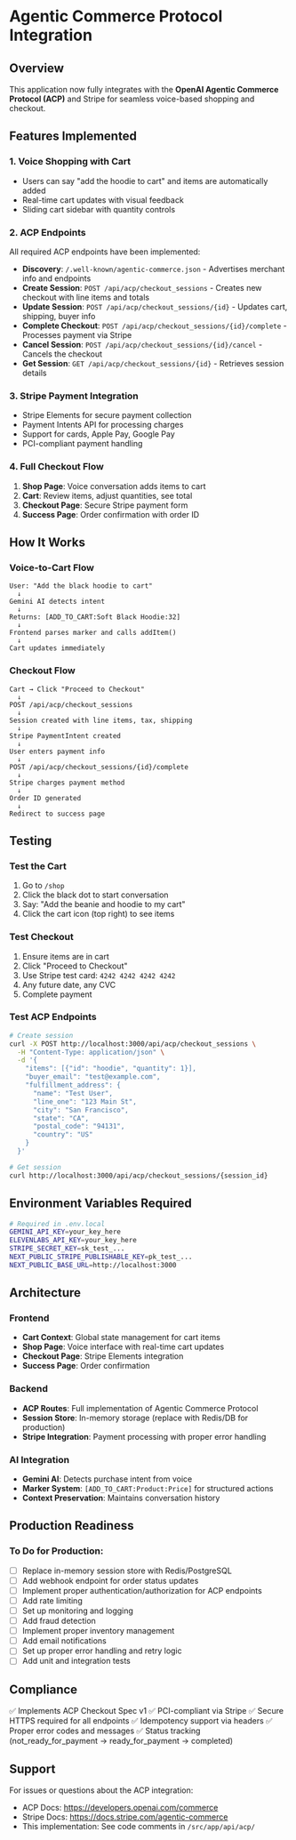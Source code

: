 # Agentic Commerce Protocol Integration

## Overview

This application now fully integrates with the **OpenAI Agentic Commerce Protocol (ACP)** and Stripe for seamless voice-based shopping and checkout.

## Features Implemented

### 1. Voice Shopping with Cart
- Users can say "add the hoodie to cart" and items are automatically added
- Real-time cart updates with visual feedback
- Sliding cart sidebar with quantity controls

### 2. ACP Endpoints
All required ACP endpoints have been implemented:

- **Discovery**: `/.well-known/agentic-commerce.json` - Advertises merchant info and endpoints
- **Create Session**: `POST /api/acp/checkout_sessions` - Creates new checkout with line items and totals
- **Update Session**: `POST /api/acp/checkout_sessions/{id}` - Updates cart, shipping, buyer info
- **Complete Checkout**: `POST /api/acp/checkout_sessions/{id}/complete` - Processes payment via Stripe
- **Cancel Session**: `POST /api/acp/checkout_sessions/{id}/cancel` - Cancels the checkout
- **Get Session**: `GET /api/acp/checkout_sessions/{id}` - Retrieves session details

### 3. Stripe Payment Integration
- Stripe Elements for secure payment collection
- Payment Intents API for processing charges
- Support for cards, Apple Pay, Google Pay
- PCI-compliant payment handling

### 4. Full Checkout Flow
1. **Shop Page**: Voice conversation adds items to cart
2. **Cart**: Review items, adjust quantities, see total
3. **Checkout Page**: Secure Stripe payment form
4. **Success Page**: Order confirmation with order ID

## How It Works

### Voice-to-Cart Flow
```
User: "Add the black hoodie to cart"
  ↓
Gemini AI detects intent
  ↓
Returns: [ADD_TO_CART:Soft Black Hoodie:32]
  ↓
Frontend parses marker and calls addItem()
  ↓
Cart updates immediately
```

### Checkout Flow
```
Cart → Click "Proceed to Checkout"
  ↓
POST /api/acp/checkout_sessions
  ↓
Session created with line items, tax, shipping
  ↓
Stripe PaymentIntent created
  ↓
User enters payment info
  ↓
POST /api/acp/checkout_sessions/{id}/complete
  ↓
Stripe charges payment method
  ↓
Order ID generated
  ↓
Redirect to success page
```

## Testing

### Test the Cart
1. Go to `/shop`
2. Click the black dot to start conversation
3. Say: "Add the beanie and hoodie to my cart"
4. Click the cart icon (top right) to see items

### Test Checkout
1. Ensure items are in cart
2. Click "Proceed to Checkout"
3. Use Stripe test card: `4242 4242 4242 4242`
4. Any future date, any CVC
5. Complete payment

### Test ACP Endpoints
```bash
# Create session
curl -X POST http://localhost:3000/api/acp/checkout_sessions \
  -H "Content-Type: application/json" \
  -d '{
    "items": [{"id": "hoodie", "quantity": 1}],
    "buyer_email": "test@example.com",
    "fulfillment_address": {
      "name": "Test User",
      "line_one": "123 Main St",
      "city": "San Francisco",
      "state": "CA",
      "postal_code": "94131",
      "country": "US"
    }
  }'

# Get session
curl http://localhost:3000/api/acp/checkout_sessions/{session_id}
```

## Environment Variables Required

```bash
# Required in .env.local
GEMINI_API_KEY=your_key_here
ELEVENLABS_API_KEY=your_key_here
STRIPE_SECRET_KEY=sk_test_...
NEXT_PUBLIC_STRIPE_PUBLISHABLE_KEY=pk_test_...
NEXT_PUBLIC_BASE_URL=http://localhost:3000
```

## Architecture

### Frontend
- **Cart Context**: Global state management for cart items
- **Shop Page**: Voice interface with real-time cart updates
- **Checkout Page**: Stripe Elements integration
- **Success Page**: Order confirmation

### Backend
- **ACP Routes**: Full implementation of Agentic Commerce Protocol
- **Session Store**: In-memory storage (replace with Redis/DB for production)
- **Stripe Integration**: Payment processing with proper error handling

### AI Integration
- **Gemini AI**: Detects purchase intent from voice
- **Marker System**: `[ADD_TO_CART:Product:Price]` for structured actions
- **Context Preservation**: Maintains conversation history

## Production Readiness

### To Do for Production:
- [ ] Replace in-memory session store with Redis/PostgreSQL
- [ ] Add webhook endpoint for order status updates
- [ ] Implement proper authentication/authorization for ACP endpoints
- [ ] Add rate limiting
- [ ] Set up monitoring and logging
- [ ] Add fraud detection
- [ ] Implement proper inventory management
- [ ] Add email notifications
- [ ] Set up proper error handling and retry logic
- [ ] Add unit and integration tests

## Compliance

✅ Implements ACP Checkout Spec v1
✅ PCI-compliant via Stripe
✅ Secure HTTPS required for all endpoints
✅ Idempotency support via headers
✅ Proper error codes and messages
✅ Status tracking (not_ready_for_payment → ready_for_payment → completed)

## Support

For issues or questions about the ACP integration:
- ACP Docs: https://developers.openai.com/commerce
- Stripe Docs: https://docs.stripe.com/agentic-commerce
- This implementation: See code comments in `/src/app/api/acp/`
